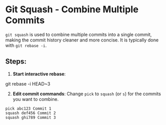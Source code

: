 
# Git Squash - Combine Multiple Commits

`git squash` is used to combine multiple commits into a single commit, making the commit history cleaner and more concise. It is typically done with `git rebase -i`.

## Steps:

1. **Start interactive rebase**:

git rebase -i HEAD~3

2. **Edit commit commands**: Change `pick` to `squash` (or `s`) for the commits you want to combine.

```text
pick abc123 Commit 1
squash def456 Commit 2
squash ghi789 Commit 3